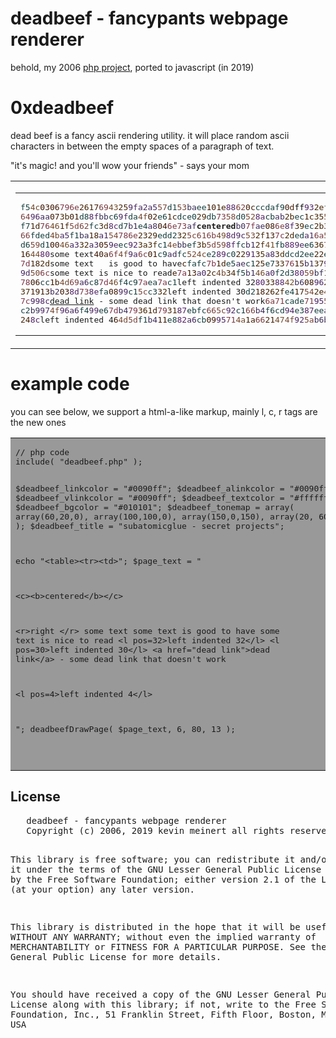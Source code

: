 
# deadbeef - fancypants webpage renderer
behold, my 2006 [php project](../deadbeef-php), ported to javascript (in 2019)

<h1> 0xdeadbeef</h1>
<p> dead beef is a fancy ascii rendering utility.  it will place
random ascii characters in between the empty spaces of a paragraph of
text.

<!--<p> hit reload on the page to see the ascii characters change
randomly.-->
"it's magic! and you'll wow your friends" - says your mom

<table><tbody><tr><td>
   <table border="0" width="100%" height="100%">
   <tbody><tr valign="middle"><td align="center"><pre><font color="#143c3c">f5</font><font color="#72462c">4c</font><font color="#3c1400">03</font><font color="#3c1500">06</font><font color="#7b3447">79</font><font color="#793840">6e</font><font color="#411f00">26</font><font color="#3f1b00">17</font><font color="#783a3d">69</font><font color="#714927">43</font><font color="#411f00">25</font><font color="#44255d">9f</font><font color="#43265c">a2</font><font color="#41265b">a5</font><font color="#754133">57</font><font color="#143c3c">d1</font><font color="#744330">53</font><font color="#372b54">ba</font><font color="#143c3c">ee</font><font color="#3e1900">10</font><font color="#401d00">1e</font><font color="#502066">88</font><font color="#773d39">62</font><font color="#3d1700">0c</font><font color="#143c3c">cc</font><font color="#143c3c">da</font><font color="#143c3c">f9</font><font color="#3e1800">0d</font><font color="#000000">ff</font><font color="#4b2262">93</font><font color="#432200">2e</font><font color="#143c3c">f4</font><font color="#143c3c">df</font><font color="#432300">32</font><font color="#143c3c">fa</font><font color="#754133">58</font><font color="#44255d">a0</font><font color="#411e00">21</font><font color="#793841">70</font><font color="#3d1700">0a</font>
<font color="#773c3a">64</font><font color="#492361">96</font><font color="#3f285a">aa</font><font color="#3d1600">07</font><font color="#452600">3b</font><font color="#3c1400">01</font><font color="#143c3c">d8</font><font color="#4d2163">8f</font><font color="#362c54">bb</font><font color="#143c3c">c6</font><font color="#44255d">9f</font><font color="#143c3c">da</font><font color="#73452e">4f</font><font color="#3c1400">02</font><font color="#143c3c">e6</font><font color="#401c00">1c</font><font color="#143c3c">dc</font><font color="#143c3c">e0</font><font color="#422000">29</font><font color="#143c3c">db</font><font color="#7a3643">73</font><font color="#754133">58</font><font color="#143c3c">d0</font><font color="#744330">52</font><font color="#4f2065">8a</font><font color="#143c3c">cb</font><font color="#3e2859">ab</font><font color="#422100">2b</font><font color="#143c3c">ec</font><font color="#401c00">1c</font><font color="#442400">35</font><font color="#73442f">50</font><font color="#3a2a56">b3</font><font color="#143c3c">df</font><font color="#754133">58</font><font color="#143c3c">ee</font><font color="#143c3c">e0</font><font color="#432300">30</font><font color="#7c3249">7d</font><font color="#46245e">9c</font>
<font color="#143c3c">f7</font><font color="#401d00">1d</font><font color="#7b3545">76</font><font color="#714829">46</font><font color="#401d00">1f</font><font color="#763f36">5d</font><font color="#773d39">62</font><font color="#143c3c">fc</font><font color="#452700">3d</font><font color="#4e2064">8c</font><font color="#143c3c">d7</font><font color="#3b2957">b1</font><font color="#143c3c">e4</font><font color="#40275a">a8</font><font color="#3c1500">04</font><font color="#793840">6e</font><font color="#7a3643">73</font><font color="#3c2958">af</font><b>centered</b><font color="#3c2957">b0</font><font color="#7c324a">7f</font><font color="#3d2858">ae</font><font color="#3d1600">08</font><font color="#793840">6e</font><font color="#4d2163">8f</font><font color="#442500">39</font><font color="#143c3c">ec</font><font color="#422100">2b</font><font color="#432300">30</font><font color="#3d1600">09</font><font color="#43255d">a1</font><font color="#7b3546">77</font><font color="#422000">29</font><font color="#143c3c">fe</font><font color="#143c3c">d9</font><font color="#411f00">25</font><font color="#452600">3c</font>
<font color="#783c3c">66</font><font color="#143c3c">fd</font><font color="#143c3c">ed</font><font color="#72462c">4b</font><font color="#41265b">a5</font><font color="#143c3c">f1</font><font color="#372b54">ba</font><font color="#3f1b00">18</font><font color="#43255d">a1</font><font color="#744331">54</font><font color="#7b3446">78</font><font color="#793840">6e</font><font color="#411e00">23</font><font color="#422000">29</font><font color="#143c3c">ed</font><font color="#143c3c">d2</font><font color="#432300">32</font><font color="#763f36">5c</font><font color="#773d39">61</font><font color="#783a3e">6b</font><font color="#72472a">49</font><font color="#4e2164">8d</font><font color="#46245e">9c</font><font color="#744330">53</font><font color="#432200">2f</font><font color="#3e1900">13</font><font color="#7c3348">7c</font><font color="#432200">2d</font><font color="#143c3c">ed</font><font color="#43255d">a1</font><font color="#783a3e">6a</font><font color="#744331">54</font><font color="#44255d">9f</font><font color="#754133">57</font><font color="#44255d">9f</font><font color="#714928">44</font><font color="#72472a">49</font><font color="#754134">59</font><font color="#763f36">5d</font><font color="#143c3c">eb</font>
<font color="#143c3c">d6</font><font color="#754134">59</font><font color="#143c3c">d1</font><font color="#3c1400">00</font><font color="#714829">46</font><font color="#42265c">a3</font><font color="#432300">32</font><font color="#42265c">a3</font><font color="#3c1500">05</font><font color="#45255e">9e</font><font color="#143c3c">ec</font><font color="#4b2262">92</font><font color="#452600">3a</font><font color="#452700">3f</font><font color="#143c3c">c1</font><font color="#73452d">4e</font><font color="#362c54">bb</font><font color="#143c3c">ef</font><font color="#452600">3b</font><font color="#763f36">5d</font><font color="#754134">59</font><font color="#4d2163">8f</font><font color="#143c3c">fc</font><font color="#3b2957">b1</font><font color="#432200">2f</font><font color="#704a26">41</font><font color="#143c3c">fb</font><font color="#502066">88</font><font color="#45255e">9e</font><font color="#143c3c">e6</font><font color="#442400">36</font><font color="#7a3644">74</font><font color="#452700">3f</font><font color="#3d1600">08</font><font color="#7a3644">74</font><font color="#3d1700">a</font>right    
<font color="#3f1a00">16</font><font color="#714928">44</font><font color="#541e68">80</font>some text<font color="#3c1500">4</font><font color="#3d1700">0a</font><font color="#793841">6f</font><font color="#73452e">4f</font><font color="#47245f">9a</font><font color="#79393f">6c</font><font color="#3c1400">01</font><font color="#143c3c">c9</font><font color="#3d2858">ad</font><font color="#143c3c">fc</font><font color="#744330">52</font><font color="#72462c">4c</font><font color="#143c3c">e2</font><font color="#502065">89</font><font color="#143c3c">c0</font><font color="#411e00">22</font><font color="#4c2262">91</font><font color="#442400">35</font><font color="#40275a">a8</font><font color="#452700">3d</font><font color="#143c3c">dc</font><font color="#143c3c">d2</font><font color="#143c3c">ee</font><font color="#411e00">22</font><font color="#143c3c">e9</font><font color="#442400">33</font><font color="#42265c">a3</font><font color="#452700">3f</font><font color="#442500">38</font><font color="#7a3743">72</font><font color="#73442f">51</font><font color="#432200">2e</font><font color="#7c3249">7d</font>
<font color="#7c3249">7d</font><font color="#3f1b00">18</font><font color="#432200">2d</font>some text   is good to have<font color="#3d1700">c</font><font color="#143c3c">fa</font><font color="#143c3c">fc</font><font color="#7c3348">7b</font><font color="#401d00">1d</font><font color="#143c3c">e5</font><font color="#3d2858">ae</font><font color="#143c3c">c1</font><font color="#411f00">25</font><font color="#143c3c">e7</font><font color="#442400">33</font><font color="#7b3545">76</font><font color="#3f1a00">15</font><font color="#3b2957">b1</font><font color="#442500">37</font><font color="#4b2262">93</font><font color="#143c3c">c9</font><font color="#773c3b">65</font><font color="#3e1900">12</font><font color="#3e2859">ab</font><font color="#704a25">40</font><font color="#4e2164">8d</font><font color="#143c3c">df</font><font color="#783b3c">67</font>
<font color="#45245e">9d</font><font color="#73442f">50</font><font color="#79393f">6c</font>some text is nice to read<font color="#3e1800">e</font><font color="#7b3447">7a</font><font color="#3e1900">13</font><font color="#44255d">a0</font><font color="#422100">2c</font><font color="#72462c">4b</font><font color="#442400">34</font><font color="#143c3c">f5</font><font color="#3b2957">b1</font><font color="#714829">46</font><font color="#44255d">a0</font><font color="#143c3c">f2</font><font color="#143c3c">d3</font><font color="#541e68">80</font><font color="#754134">59</font><font color="#342c52">bf</font><font color="#401d00">1d</font><font color="#3f285a">aa</font><font color="#422100">2b</font><font color="#3d1700">0a</font><font color="#3f1b00">17</font><font color="#143c3c">c1</font><font color="#531e67">83</font><font color="#541e68">80</font><font color="#744331">54</font>
<font color="#7b3446">78</font><font color="#3c1500">06</font><font color="#143c3c">cc</font><font color="#401c00">1b</font><font color="#73452d">4d</font><font color="#783a3d">69</font><font color="#41275b">a6</font><font color="#143c3c">c8</font><font color="#7c3249">7d</font><font color="#714829">46</font><font color="#143c3c">f4</font><font color="#143c3c">c9</font><font color="#7b3447">7a</font><font color="#143c3c">ea</font><font color="#7b3447">7a</font><font color="#143c3c">c1</font>left indented 32<font color="#541e68">80</font><font color="#442400">33</font><font color="#502066">88</font><font color="#704a26">42</font><font color="#392a55">b6</font><font color="#3d1600">08</font><font color="#492361">96</font><font color="#432200">2f</font><font color="#3e1800">0f</font><font color="#773d39">62</font><font color="#72462b">4a</font><font color="#763f36">5c</font><font color="#143c3c">cc</font><font color="#143c3c">f0</font><font color="#411f00">24</font><font color="#72472a">49</font>
<font color="#442500">37</font><font color="#3f1b00">19</font><font color="#3e1900">13</font><font color="#3b2957">b2</font><font color="#3c1400">03</font><font color="#4e2164">8d</font><font color="#7a3643">73</font><font color="#4d2163">8e</font><font color="#143c3c">fa</font><font color="#3d1600">08</font><font color="#482460">99</font><font color="#143c3c">c1</font><font color="#763f36">5c</font><font color="#143c3c">c3</font><font color="#432300">32</font>left indented 30<font color="#143c3c">d2</font><font color="#3f1b00">18</font><font color="#411f00">26</font><font color="#432200">2f</font><font color="#143c3c">e4</font><font color="#3f1b00">17</font><font color="#744331">54</font><font color="#432200">2e</font><font color="#73452d">4e</font><font color="#793940">6d</font><font color="#704a26">42</font><font color="#3c1400">00</font><font color="#793841">70</font><font color="#143c3c">d0</font><font color="#7a3644">74</font><font color="#000000">ff</font><font color="#143c3c">ca</font>
<font color="#7c3348">7c</font><font color="#482460">99</font><font color="#4e2064">8c</font><a href="http://www.subatomicglue.com/secret/deadbeef/dead%20link">dead link</a> - some dead link that doesn't work<font color="#783a3e">6a</font><font color="#7a3742">71</font><font color="#143c3c">ca</font><font color="#143c3c">de</font><font color="#7a3742">71</font><font color="#4a2361">95</font><font color="#754035">5b</font><font color="#3d1700">0a</font><font color="#411e00">22</font><font color="#442400">35</font><font color="#783c3c">66</font><font color="#143c3c">e0</font><font color="#143c3c">ec</font><font color="#372b54">b9</font><font color="#754134">59</font>
<font color="#143c3c">c2</font><font color="#372b54">b9</font><font color="#492360">97</font><font color="#73452e">4f</font><font color="#492361">96</font><font color="#41275b">a6</font><font color="#143c3c">f4</font><font color="#482460">99</font><font color="#143c3c">e6</font><font color="#7c3249">7d</font><font color="#3a2a56">b4</font><font color="#7b3447">79</font><font color="#442400">36</font><font color="#401d00">1d</font><font color="#7b3447">79</font><font color="#432300">31</font><font color="#511f66">87</font><font color="#143c3c">eb</font><font color="#143c3c">fc</font><font color="#783c3c">66</font><font color="#763f36">5c</font><font color="#4b2262">92</font><font color="#143c3c">c1</font><font color="#783c3c">66</font><font color="#3a2a56">b4</font><font color="#143c3c">f6</font><font color="#143c3c">cd</font><font color="#4a2261">94</font><font color="#143c3c">e3</font><font color="#511f66">87</font><font color="#143c3c">ee</font><font color="#41265b">a5</font><font color="#704a25">40</font><font color="#521f67">85</font><font color="#143c3c">f4</font><font color="#143c3c">d7</font><font color="#422100">2c</font><font color="#143c3c">e8</font><font color="#793841">70</font><font color="#3e1900">12</font>
<font color="#411f00">24</font><font color="#4e2064">8c</font>left indented 4<font color="#3c1500">6</font><font color="#73452d">4d</font><font color="#763f36">5d</font><font color="#143c3c">f1</font><font color="#3a2a56">b4</font><font color="#3e1900">11</font><font color="#143c3c">e8</font><font color="#531e68">82</font><font color="#41275b">a6</font><font color="#143c3c">cb</font><font color="#3d1600">09</font><font color="#4a2361">95</font><font color="#7a3742">71</font><font color="#72462b">4a</font><font color="#401c00">1a</font><font color="#783c3c">66</font><font color="#411e00">21</font><font color="#714829">47</font><font color="#73452e">4f</font><font color="#4b2262">92</font><font color="#754034">5a</font><font color="#392a55">b6</font><font color="#392a55">b6</font><font color="#143c3c">e6</font><font color="#744330">53</font><font color="#143c3c">f8</font><font color="#143c3c">ec</font><font color="#411e00">22</font><font color="#143c3c">c2</font><font color="#143c3c">de</font><font color="#143c3c">ee</font>
</pre></td></tr></tbody></table></td></tr></tbody></table></p>

# example code

you can see below, we support a html-a-like markup, mainly l, c, r tags are the new ones
<table bgcolor="#999999"><tbody><tr><td>
<pre>// php code
include( "deadbeef.php" );
 
$deadbeef_linkcolor = "#0090ff";
$deadbeef_alinkcolor = "#0090ff";
$deadbeef_vlinkcolor = "#0090ff";
$deadbeef_textcolor = "#ffffff";
$deadbeef_bgcolor = "#010101";
$deadbeef_tonemap = array( array(60,20,0), array(100,100,0),
array(150,0,150), array(20, 60, 60 ) );
$deadbeef_title = "subatomicglue - secret projects";
 
echo "&lt;table&gt;&lt;tr&gt;&lt;td&gt;"; 
$page_text = " 

&lt;c&gt;&lt;b&gt;centered&lt;/b&gt;&lt;/c&gt; 

&lt;r&gt;right    &lt;/r&gt; 
some text 
some text   is good to have
some text is nice to read 
&lt;l pos=32&gt;left indented 32&lt;/l&gt;
&lt;l pos=30&gt;left indented 30&lt;/l&gt;
&lt;a href="dead link"&gt;dead link&lt;/a&gt; - some dead link that doesn't work

&lt;l pos=4&gt;left indented 4&lt;/l&gt;

"; 
deadbeefDrawPage( $page_text, 6, 80, 13 );

</pre></td></tr></tbody></table>


<h2>License</h2>
<pre>   deadbeef - fancypants webpage renderer
   Copyright (c) 2006, 2019 kevin meinert all rights reserved

   This library is free software; you can redistribute it and/or
   modify it under the terms of the GNU Lesser General Public
   License as published by the Free Software Foundation; either
   version 2.1 of the License, or (at your option) any later version.

   This library is distributed in the hope that it will be useful,
   but WITHOUT ANY WARRANTY; without even the implied warranty of
   MERCHANTABILITY or FITNESS FOR A PARTICULAR PURPOSE.  See the GNU
   Lesser General Public License for more details.

   You should have received a copy of the GNU Lesser General Public
   License along with this library; if not, write to the Free Software
   Foundation, Inc., 51 Franklin Street, Fifth Floor, Boston, MA
   02110-1301  USA
   </pre>
</body></html>
